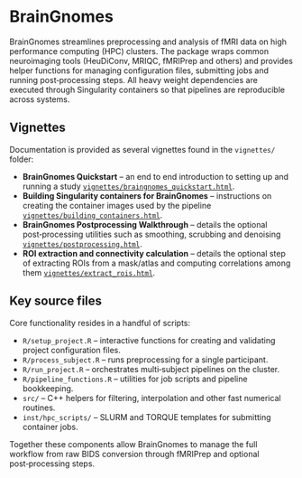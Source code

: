 # BrainGnomes

BrainGnomes streamlines preprocessing and analysis of fMRI data on high performance computing (HPC) clusters. The package wraps common neuroimaging tools (HeuDiConv, MRIQC, fMRIPrep and others) and provides helper functions for managing configuration files, submitting jobs and running post‑processing steps. All heavy weight dependencies are executed through Singularity containers so that pipelines are reproducible across systems.

## Vignettes

Documentation is provided as several vignettes found in the `vignettes/` folder:

- **BrainGnomes Quickstart** – an end to end introduction to setting up and running a study [`vignettes/braingnomes_quickstart.html`](vignettes/braingnomes_quickstart.html).
- **Building Singularity containers for BrainGnomes** – instructions on creating the container images used by the pipeline [`vignettes/building_containers.html`](vignettes/building_containers.html).
- **BrainGnomes Postprocessing Walkthrough** – details the optional post‑processing utilities such as smoothing, scrubbing and denoising [`vignettes/postprocessing.html`](vignettes/postprocessing.html).
- **ROI extraction and connectivity calculation** – details the optional step of extracting ROIs from a mask/atlas and computing correlations among them [`vignettes/extract_rois.html`](vignettes/extract_rois.html).

## Key source files

Core functionality resides in a handful of scripts:

- `R/setup_project.R` – interactive functions for creating and validating project configuration files.
- `R/process_subject.R` – runs preprocessing for a single participant.
- `R/run_project.R` – orchestrates multi‑subject pipelines on the cluster.
- `R/pipeline_functions.R` – utilities for job scripts and pipeline bookkeeping.
- `src/` – C++ helpers for filtering, interpolation and other fast numerical routines.
- `inst/hpc_scripts/` – SLURM and TORQUE templates for submitting container jobs.

Together these components allow BrainGnomes to manage the full workflow from raw BIDS conversion through fMRIPrep and optional post‑processing steps.
